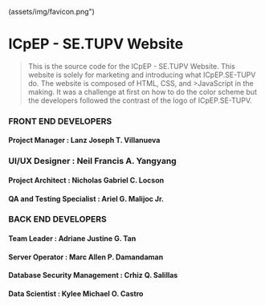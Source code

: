 (assets/img/favicon.png")  

# ICpEP - SE.TUPV Website

>This is the source code for the ICpEP - SE.TUPV Website. This website is solely for marketing and introducing what ICpEP.SE-TUPV do. The website is composed of HTML, CSS, and >JavaScript in the making. It was a challenge at first on how to do the color scheme but the developers followed the contrast of the logo of ICpEP.SE-TUPV.  

### FRONT END DEVELOPERS
#### Project Manager : Lanz Joseph T. Villanueva
### UI/UX Designer : Neil Francis A. Yangyang
#### Project Architect : Nicholas Gabriel C. Locson
#### QA and Testing Specialist : Ariel G. Malijoc Jr.

### BACK END DEVELOPERS
#### Team Leader : Adriane Justine G. Tan
#### Server Operator : Marc Allen P. Damandaman
#### Database Security Management : Crhiz Q. Salillas
#### Data Scientist : Kylee Michael O. Castro


